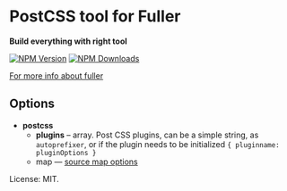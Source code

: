 # PostCSS tool for Fuller

**Build everything with right tool**

[![NPM Version](https://img.shields.io/npm/v/fuller-postcss.svg?style=flat-square)](https://www.npmjs.com/package/fuller-postcss)
[![NPM Downloads](https://img.shields.io/npm/dt/fuller-postcss.svg?style=flat-square)](https://www.npmjs.com/package/fuller-postcss)

[For more info about fuller](https://github.com/fullerjs/fuller)

## Options

* **postcss**
  - **plugins** – array. Post CSS plugins, can be a simple string, as `autoprefixer`, or if the plugin needs to be initialized `{ pluginname: pluginOptions }`
  - map — [source map options](https://github.com/postcss/postcss/blob/master/docs/source-maps.md)

License: MIT.
